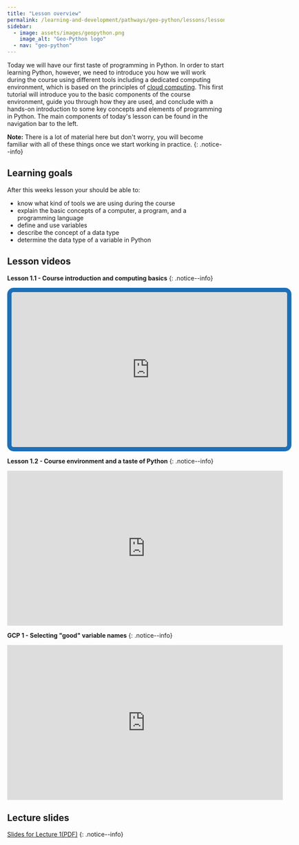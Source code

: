 ```yaml
---
title: "Lesson overview"
permalink: /learning-and-development/pathways/geo-python/lessons/lesson-1/overview/
sidebar:
  - image: assets/images/geopython.png
    image_alt: "Geo-Python logo"
  - nav: "geo-python"
---
```



Today we will have our first taste of programming in Python. In order to
start learning Python, however, we need to introduce you how we will
work during the course using different tools including a dedicated
computing environment, which is based on the principles of [cloud
computing](https://en.wikipedia.org/wiki/Cloud_computing). This first
tutorial will introduce you to the basic components of the course
environment, guide you through how they are used, and conclude with a
hands-on introduction to some key concepts and elements of programming
in Python. The main components of today's lesson can be found in the
navigation bar to the left.

**Note:** There is a lot of material here but don't worry, you will become
familiar with all of these things once we start working in practice.
{: .notice--info}

## Learning goals

After this weeks lesson your should be able to:

-   know what kind of tools we are using during the course
-   explain the basic concepts of a computer, a program, and a
    programming language
-   define and use variables
-   describe the concept of a data type
-   determine the data type of a variable in Python

## Lesson videos

**Lesson 1.1 - Course introduction and computing basics**
{: .notice--info}
<iframe
  width="640"
  height="360"
  src="https://www.youtube.com/embed/LoJrk3a4x88"
  frameborder="0"
  allowfullscreen
  style="border: 10px solid #1d70b8; border-radius: 15px; overflow: hidden;">
</iframe>


**Lesson 1.2 - Course environment and a taste of Python**
{: .notice--info}
<iframe
  width="640" 
  height="360" 
  src="https://www.youtube.com/embed/MD0LteTpJNA" 
  frameborder="0" 
  allowfullscreen>
</iframe>


**GCP 1 - Selecting \"good\" variable names**
{: .notice--info}
<iframe
  width="640"
  height="360"
  src="https://www.youtube.com/embed/G0FZkgbQYGg"
  frameborder="0"
  allowfullscreen>
</iframe>


## Lecture slides

[Slides for Lecture 1(PDF)](../../assets/01-Computers-and-programs.pdf)
{: .notice--info}
